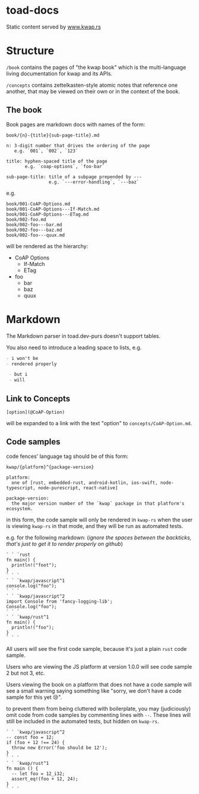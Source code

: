 # toad-docs
Static content served by www.kwap.rs

# Structure
`/book` contains the pages of "the kwap book" which is the multi-language
living documentation for kwap and its APIs.

`/concepts` contains zettelkasten-style atomic notes that reference one another,
that may be viewed on their own or in the context of the book.

## The book
Book pages are markdown docs with names of the form:
```
book/{n}-{title}{sub-page-title}.md

n: 3-digit number that drives the ordering of the page
   e.g. `001`, `002`, `123`

title: hyphen-spaced title of the page
       e.g. `coap-options`, `foo-bar`

sub-page-title: title of a subpage prepended by ---
                e.g. `---error-handling`, `---baz`
```

e.g.
```text
book/001-CoAP-Options.md
book/001-CoAP-Options---If-Match.md
book/001-CoAP-Options---ETag.md
book/002-foo.md
book/002-foo---bar.md
book/002-foo---baz.md
book/002-foo---quux.md
```

will be rendered as the hierarchy:

- CoAP Options
   - If-Match
   - ETag
- foo
   - bar
   - baz
   - quux

# Markdown
The Markdown parser in toad.dev-purs doesn't support tables.

You also need to introduce a leading space to lists, e.g.
```md
- i won't be
- rendered properly

 - but i
 - will
```

## Link to Concepts
```
[option](@CoAP-Option)
```
will be expanded to a link with the text "option" to `concepts/CoAP-Option.md`.

## Code samples
code fences' language tag should be of this form:

```
kwap/{platform}^{package-version}

platform:
  one of [rust, embedded-rust, android-kotlin, ios-swift, node-typescript, node-purescript, react-native]

package-version:
  the major version number of the `kwap` package in that platform's ecosystem.
```

in this form, the code sample will only be rendered in `kwap-rs`
when the user is viewing `kwap-rs` in that mode,
and they will be run as automated tests.

e.g. for the following markdown: (_ignore the spaces between the backticks, that's just to get it to render properly on github_)
```
` ` `rust
fn main() {
  println!("foot");
}
` ` `
` ` `kwap/javascript^1
console.log("foo");
` ` `
` ` `kwap/javascript^2
import Console from 'fancy-logging-lib';
Console.log("foo");
` ` `
` ` `kwap/rust^1
fn main() {
  println!("foo");
}
` ` `
```

All users will see the first code sample, because it's just a plain
`rust` code sample.

Users who are viewing the JS platform at version 1.0.0 will see code sample 2 but not 3, etc.

Users viewing the book on a platform that does not have a code sample will see a small warning
saying something like "sorry, we don't have a code sample for this yet :cry:".

to prevent them from being cluttered with boilerplate,
you may (judiciously) omit code from code samples by
commenting lines with `--`.
These lines will still be included in the automated tests,
but hidden on `kwap-rs`.

```
` ` `kwap/javascript^2
-- const foo = 12;
if (foo + 12 !== 24) {
  throw new Error('foo should be 12');
}
` ` `
` ` `kwap/rust^1
fn main () {
  -- let foo = 12_i32;
  assert_eq!(foo + 12, 24);
}
` ` `
```
